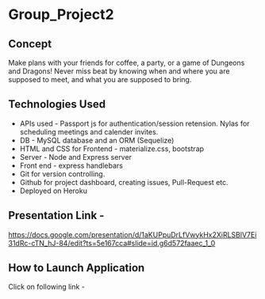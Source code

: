 
# Group_Project2

## Concept
Make plans with your friends for coffee, a party, or a game of Dungeons and Dragons! Never miss beat by knowing when and where you are supposed to meet, and what you are supposed to bring. 

## Technologies Used
* APIs used - Passport js for authentication/session retension. Nylas for scheduling meetings and calender invites.
* DB -  MySQL database and an ORM (Sequelize)
* HTML and CSS for Frontend - materialize.css, bootstrap
* Server - Node and Express server
* Front end - express handlebars
* Git for version controlling.
* Github for project dashboard, creating issues, Pull-Request etc.
* Deployed on Heroku

## Presentation Link - 
https://docs.google.com/presentation/d/1aKUPpuDrLfVwykHx2XiRLSBlV7Ei31dRc-cTN_hJ-84/edit?ts=5e167cca#slide=id.g6d572faaec_1_0

## How to Launch Application
Click on following link -
